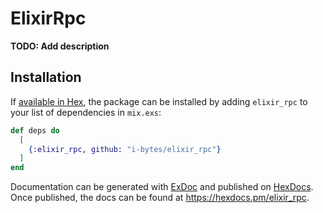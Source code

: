 # ElixirRpc

**TODO: Add description**

## Installation

If [available in Hex](https://hex.pm/docs/publish), the package can be installed
by adding `elixir_rpc` to your list of dependencies in `mix.exs`:

```elixir
def deps do
  [
    {:elixir_rpc, github: "i-bytes/elixir_rpc"}
  ]
end
```

Documentation can be generated with [ExDoc](https://github.com/elixir-lang/ex_doc)
and published on [HexDocs](https://hexdocs.pm). Once published, the docs can
be found at <https://hexdocs.pm/elixir_rpc>.

